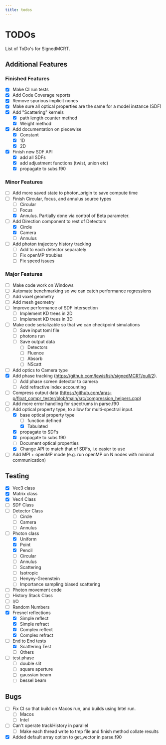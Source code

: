 ```yaml
---
title: todos
---
```

# TODOs

List of ToDo's for SignedMCRT.

## Additional Features
### Finished Features
- [x] Make CI run tests
- [x] Add Code Coverage reports
- [x] Remove spurious implicit nones
- [x] Make sure all optical properties are the same for a model instance (SDF)
- [x] Add "Scattering" kernels
    - [x] path length counter method
    - [x] Weight method
- [x] Add documentation on piecewise
    - [x] Constant
    - [x] 1D
    - [x] 2D
- [x] Finish new SDF API
    - [x] add all SDFs
    - [x] add adjustment functions (twist, union etc)
    - [x] propagate to subs.f90

### Minor Features
- [ ] Add more saved state to photon_origin to save compute time
- [ ] Finish Circular, focus, and annulus source types
    - [ ] Circular
    - [ ] Focus
    - [x] Annulus. Partially done via control of Beta parameter. 
- [ ] Add Direction component to rest of Detectors
    - [x] Circle
    - [x] Camera
    - [ ] Annulus
- [ ] Add photon trajectory history tracking
    - [ ] Add to each detector separately 
    - [ ] Fix openMP troubles
    - [ ] Fix speed issues
### Major Features
- [ ] Make code work on Windows
- [ ] Automate benchmarking so we can catch performance regressions
- [ ] Add voxel geometry
- [ ] Add mesh geometry
- [ ] Improve performance of SDF intersection
    - [ ] Implement KD trees in 2D
    - [ ] Implement KD trees in 3D
- [ ] Make code serializable so that we can checkpoint simulations
     - [ ] Save input toml file
     - [ ] photons run
     - [ ] Save output data
        - [ ] Detectors
        - [ ] Fluence
        - [ ] Absorb
        - [ ] NScatt
- [ ] Add optics to Camera type
- [x] Add phase tracking (https://github.com/lewisfish/signedMCRT/pull/2).
    - [ ] Add phase screen detector to camera
    - [ ] Add refractive index accounting
- [ ] Compress output data (https://github.com/aras-p/float_compr_tester/blob/main/src/compression_helpers.cpp)
- [ ] Add more error handling for spectrums in parse.f90
- [ ] Add optical property type, to allow for multi-spectral input.
    - [x] base optical property type
        - [ ] function defined
        - [x] Tabulated
    - [x] propagate to SDFs
    - [x] propagate to subs.f90
    - [ ] Document optical properties
    - [x] Change API to match that of SDFs, i.e easier to use
- [ ] Add MPI + openMP mode (e.g. run openMP on N nodes with minimal communication)

## Testing

- [x] Vec3 class
- [x] Matrix class
- [x] Vec4 Class
- [ ] SDF Class
- [ ] Detector Class
    - [ ] Circle
    - [ ] Camera
    - [ ] Annulus
- [ ] Photon class
    - [x] Uniform
    - [x] Point
    - [x] Pencil
    - [ ] Circular
    - [ ] Annulus
    - [ ] Scattering
     - [ ] Isotropic
     - [ ] Henyey-Greenstein
     - [ ] Importance sampling biased scattering
- [ ] Photon movement code
- [ ] History Stack Class
- [ ] I/O
- [ ] Random Numbers
- [x] Fresnel reflections
    - [x] Simple reflect
    - [x] Simple refract
    - [x] Complex reflect
    - [x] Complex refract
- [ ] End to End tests
    - [x] Scattering Test
    - [ ] Others
- [ ] test phase
    - [ ] double slit
    - [ ] square aperture
    - [ ] gaussian beam
    - [ ] bessel beam

## Bugs
- [ ] Fix CI so that build on Macos run, and builds using Intel run.
    - [ ] Macos
    - [ ] Intel
- [ ] Can't operate trackHistory in parallel
    - [ ] Make each thread write to tmp file and finish method collate results
- [x] Added default array option to get_vector in parse.f90